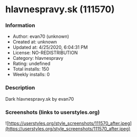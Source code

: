 # hlavnespravy.sk (111570)

### Information
- Author: evan70 (unknown)
- Created at: unknown
- Updated at: 4/25/2020, 6:04:31 PM
- License: NO-REDISTRIBUTION
- Category: hlavnespravy
- Rating: undefined
- Total installs: 150
- Weekly installs: 0


### Description
Dark hlavnespravy.sk by evan70


### Screenshots (links to userstyles.org)
![https://userstyles.org/style_screenshots/111570_after.jpeg](https://userstyles.org/style_screenshots/111570_after.jpeg)


